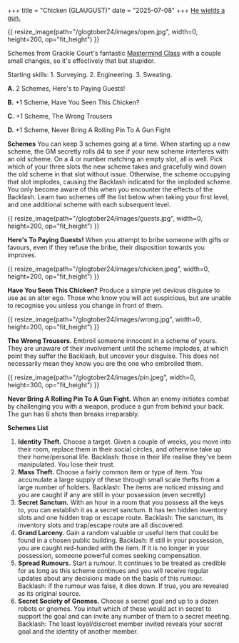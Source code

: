 +++
title = "Chicken (GLAUGUST)" 
date = "2025-07-08"
+++
[He wields a gun.](https://nothicseye.blogspot.com/2025/07/g-l-u-g-u-s-t-2-0-2-5.html)
<!-- more -->
{{ resize_image(path="/glogtober24/images/open.jpg", width=0, height=200, op="fit_height") }}

Schemes from Grackle Court's fantastic [Mastermind Class](https://gracklecourt.blogspot.com/2025/02/mastermind-class.html) with a couple small changes, so it's effectively that but stupider.

Starting skills: 1. Surveying. 2. Engineering. 3. Sweating.

**A.** 2 Schemes, Here's to Paying Guests!

**B.** +1 Scheme, Have You Seen This Chicken?

**C.** +1 Scheme, The Wrong Trousers

**D.** +1 Scheme, Never Bring A Rolling Pin To A Gun Fight

**Schemes** You can keep 3 schemes going at a time. When starting up a new scheme, the GM secretly rolls d4 to see if your new scheme interferes with an old scheme. On a 4 or number matching an empty slot, all is well. Pick which of your three slots the new scheme takes and gracefully wind down the old scheme in that slot without issue. Otherwise, the scheme occupying that slot implodes, causing the Backlash indicated for the imploded scheme. You only become aware of this when you encounter the effects of the Backlash.
Learn two schemes off the list below when taking your first level, and one additional scheme with each subsequent level.

{{ resize_image(path="/glogtober24/images/guests.jpg", width=0, height=200, op="fit_height") }}

**Here's To Paying Guests!** When you attempt to bribe someone with gifts or favours, even if they refuse the bribe, their disposition towards you improves.

{{ resize_image(path="/glogtober24/images/chicken.jpeg", width=0, height=200, op="fit_height") }}

**Have You Seen This Chicken?** Produce a simple yet devious disguise to use as an alter ego. Those who know you will act suspicious, but are unable to recognise you unless you change in front of them.

{{ resize_image(path="/glogtober24/images/wrong.jpg", width=0, height=200, op="fit_height") }}

**The Wrong Trousers.** Embroil someone innocent in a scheme of yours. They are unaware of their involvement until the scheme implodes, at which point they suffer the Backlash, but uncover your disguise. This does not necessarily mean they know you are the one who embroiled them.

{{ resize_image(path="/glogtober24/images/pin.jpeg", width=0, height=300, op="fit_height") }}

**Never Bring A Rolling Pin To A Gun Fight.** When an enemy initiates combat by challenging you with a weapon, produce a gun from behind your back. The gun has 6 shots then breaks irreparably.

**Schemes List** 

1. **Identity Theft.** Choose a target. Given a couple of weeks, you move into their room, replace them in their social circles, and otherwise take up their home/personal life. Backlash: those in their life realise they've been manipulated. You lose their trust.
2. **Mass Theft.** Choose a fairly common item or type of item. You accumulate a large supply of these through small scale thefts from a large number of holders. Backlash: The items are noticed missing and you are caught if any are still in your possession (even secretly)
3. **Secret Sanctum.** With an hour in a room that you possess all the keys to, you can establish it as a secret sanctum. It has ten hidden inventory slots and one hidden trap or escape route. Backlash: The sanctum, its inventory slots and trap/escape route are all discovered.
4. **Grand Larceny.** Gain a random valuable or useful item that could be found in a chosen public building. Backlash: If still in your possession, you are caught red-handed with the item. If it is no longer in your possession, someone powerful comes seeking compensation.
5. **Spread Rumours.** Start a rumour. It continues to be treated as credible for as long as this scheme continues and you will receive regular updates about any decisions made on the basis of this rumour. Backlash: if the rumour was false, it dies down. If true, you are revealed as its original source.
6. **Secret Society of Gnomes.** Choose a secret goal and up to a dozen robots or gnomes. You intuit which of these would act in secret to support the goal and can invite any number of them to a secret meeting. Backlash: The least loyal/discreet member invited reveals your secret goal and the identity of another member.
